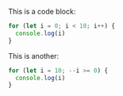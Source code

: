 This is a code block:

```js
for (let i = 0; i < 10; i++) {
  console.log(i)
}
```

This is another:

```js
for (let i = 10; --i >= 0) {
  console.log(i)
}
```
